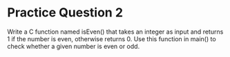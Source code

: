 # Practice Question 2
Write a C function named isEven() that takes an integer as input and returns 1 if the number is even, otherwise returns 0. Use this function in main() to check whether a given number is even or odd.
